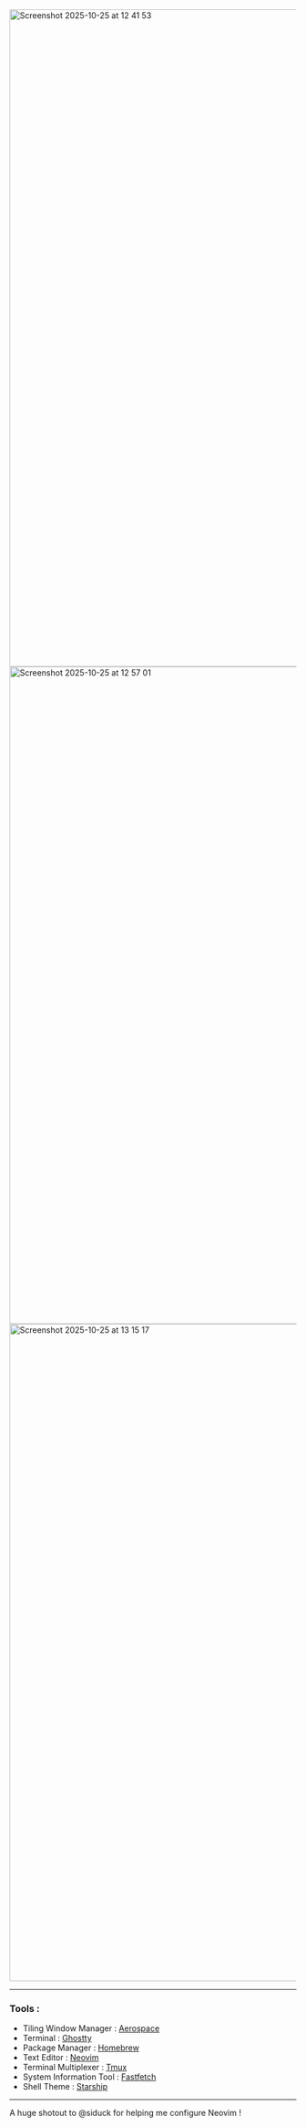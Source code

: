 <img width="2048" height="1152" alt="Screenshot 2025-10-25 at 12 41 53" src="https://github.com/user-attachments/assets/349efe50-1325-4486-a13c-30b88a5ecc96" />
<img width="2048" height="1152" alt="Screenshot 2025-10-25 at 12 57 01" src="https://github.com/user-attachments/assets/c04feb59-135e-44c6-b614-78faa14440b9" />
<img width="2048" height="1152" alt="Screenshot 2025-10-25 at 13 15 17" src="https://github.com/user-attachments/assets/3a9a76e3-d374-47f3-99d2-ed3ed770f733" />

---

### Tools :
- Tiling Window Manager : [Aerospace](https://nikitabobko.github.io/AeroSpace/guide)
- Terminal : [Ghostty](https://ghostty.org/)
- Package Manager : [Homebrew](https://brew.sh/)
- Text Editor : [Neovim](https://neovim.io/)
- Terminal Multiplexer : [Tmux](https://github.com/tmux/tmux)
- System Information Tool : [Fastfetch](https://github.com/fastfetch-cli/fastfetch)
- Shell Theme : [Starship](https://starship.rs/)

---

A huge shotout to @siduck for helping me configure Neovim !
